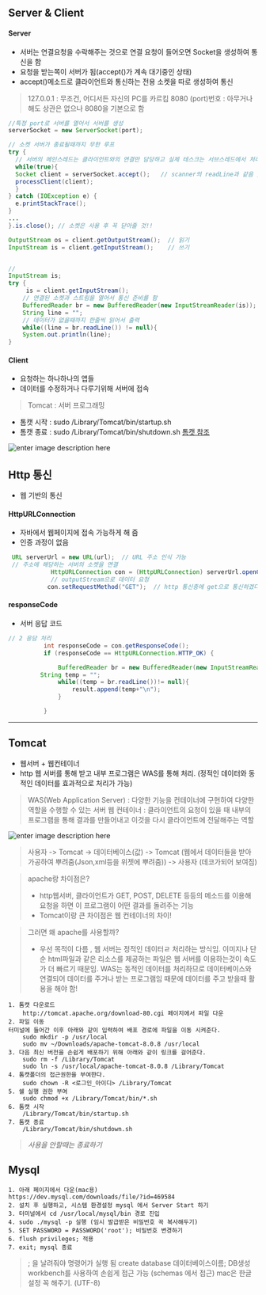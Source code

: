 ## Server & Client

#### Server
- 서버는 연결요청을 수락해주는 것으로 연결 요청이 들어오면 Socket을 생성하여 통신을 함
- 요청을 받는쪽이 서버가 됨(accept()가 계속 대기중인 상태)
- accept()메소드로 클라이언트와 통신하는 전용 소켓을 따로 생성하여 통신

> 127.0.0.1 : 무조건, 어디서든 자신의 PC를 카르킴
> 8080 (port)번호 : 아무거나해도 상관은 없으나 8080을 기본으로 함
```java
//특정 port로 서버를 열어서 서버를 생성
serverSocket = new ServerSocket(port);

// 소켓 서버가 종료될때까지 무한 루프
try {
  // 서버의 메인스레드는 클라이언트와의 연결만 담당하고 실제 테스크는 서브스레드에서 처리되기때문에 동시에 많은요청을 처리할 수 있음
  while(true){
  Socket client = serverSocket.accept();   // scanner의 readLine과 같음 , 연결이 완성될때까지 여기서 멈춤 (연결 요청이 올때까지)
  processClient(client);
  }
} catch (IOException e) {
  e.printStackTrace();
}
...
}.is.close(); // 소켓은 사용 후 꼭 닫아줄 것!!
```

```java
OutputStream os = client.getOutputStream();  // 읽기
InputStream is = client.getInputStream();    // 쓰기
```
```java

//
InputStream is;
try {  
     is = client.getInputStream();
    // 연결된 소켓과 스트림을 열어서 통신 준비를 함
    BufferedReader br = new BufferedReader(new InputStreamReader(is)); // 버퍼로 데이터 처리속도를 높힌다
    String line = "";
    // 데이터가 없을때까지 한줄씩 읽어서 출력
    while((line = br.readLine()) != null){
    System.out.println(line);
}
```

#### Client
- 요청하는 하나하나의 앱들
- 데이터를 수정하거나 다루기위해 서버에 접속




> Tomcat : 서버 프로그래밍
- 톰캣 시작 : sudo /Library/Tomcat/bin/startup.sh
- 톰캣 종료 : sudo /Library/Tomcat/bin/shutdown.sh
[톰캣 참조](http://egloos.zum.com/nicolec/v/5912922)


![enter image description here](http://www.libqa.com/imageView?path=/resource/real/57/20130624/thumb/thumb_2013062423673809792197240.jpg)


## Http 통신
- 웹 기반의 통신

#### HttpURLConnection
- 자바에서 웹페이지에 접속 가능하게 해 줌
- 인증 과정이 없음

```java
 URL serverUrl = new URL(url);  // URL 주소 인식 가능
 // 주소에 해당하는 서버의 소켓을 연결
            HttpURLConnection con = (HttpURLConnection) serverUrl.openConnection();
            // outputStream으로 데이터 요청
           con.setRequestMethod("GET");  // http 통신중에 get으로 통신하겠다
 ```
#### responseCode
- 서버 응답 코드
 ```java
 // 2 응담 처리
           int responseCode = con.getResponseCode();
           if (responseCode == HttpURLConnection.HTTP_OK) {

               BufferedReader br = new BufferedReader(new InputStreamReader(con.getInputStream())); // 줄단위로 데이터를 읽기위해서 버퍼사용(속도 향상도)
          String temp = "";
               while((temp = br.readLine())!= null){
                   result.append(temp+"\n");
               }

           }
 ```
 
 ---
## Tomcat
- 웹서버 + 웹컨테이너 
- http 웹 서버를 통해 받고 내부 프로그램은 WAS를 통해 처리. (정적인 데이터와 동적인 데이터를 효과적으로 처리가 가능)
>WAS(Web Application Server) : 다양한 기능을 컨테이너에 구현하여 다양한 역할을 수행할 수 있는 서버
> 웹 컨테이너 : 클라이언트의 요청이 있을 때 내부의 프로그램을 통해 결과를 만들어내고 이것을 다시 클라이언트에 전달해주는 역할

![enter image description here](http://cfile24.uf.tistory.com/image/156A50404F93CDE817331E)

> 사용자 -> Tomcat -> 데이터베이스(값) -> Tomcat (웹에서 데이터들을 받아 가공하여 뿌려줌(Json,xml등을 위젯에 뿌려줌)) -> 사용자 (데코가되어 보여짐)

> apache랑 차이점은?
> - http웹서버, 클라이언트가 GET, POST, DELETE 등등의 메소드를 이용해 요청을 하면 이 프로그램이 어떤 결과를 돌려주는 기능
> - Tomcat이랑 큰 차이점은 웹 컨테이너의 차이!

> 그러면 왜 apache를 사용할까?
> - 우선 목적이 다름 , 웹 서버는 정적인 데이터ㄹ 처리하는 방식임. 이미지나 단순 html파일과 같은 리소스를 제공하는 파일은 웹 서버를 이용하는것이 속도가 더 빠르기 때문임. WAS는 동적인 데이터를 처리하므로 데이터베이스와 연결되어 데이터를 주거나 받는 프로그램임 때문에 데이터를 주고 받을때 활용을 해야 함!

~~~
1. 톰캣 다운로드
	http://tomcat.apache.org/download-80.cgi 페이지에서 파일 다운
2. 파일 이동
터미널에 들어간 이후 아래와 같이 입력하여 배포 경로에 파일을 이동 시켜준다.
	sudo mkdir -p /usr/local
	sudo mv ~/Downloads/apache-tomcat-8.0.8 /usr/local
3. 다음 최신 버전을 손쉽게 배포하기 위해 아래와 같이 링크를 걸어준다.
	sudo rm -f /Library/Tomcat
	sudo ln -s /usr/local/apache-tomcat-8.0.8 /Library/Tomcat
4. 톰캣폴더의 접근권한을 부여한다.
	sudo chown -R <로그인_아이디> /Library/Tomcat
5. 쉘 실행 권한 부여
	sudo chmod +x /Library/Tomcat/bin/*.sh 
6. 톰캣 시작
	/Library/Tomcat/bin/startup.sh
7. 톰캣 종료
	/Library/Tomcat/bin/shutdown.sh  
~~~
> *사용을 안할때는 종료하기*

## Mysql

~~~
1. 아래 페이지에서 다운(mac용)
https://dev.mysql.com/downloads/file/?id=469584 
2. 설치 후 실행하고, 시스템 환경설정 mysql 에서 Server Start 하기
3. 터미널에서 cd /usr/local/mysql/bin 경로 진입
4. sudo ./mysql -p 실행 (임시 발급받은 비밀번호 꼭 복사해두기)
5. SET PASSWORD = PASSWORD('root'); 비밀번호 변경하기
6. flush privileges; 적용
7. exit; mysql 종료
~~~
> ; 을 날려줘야 명령어가 실행 됨
> create database 데이터베이스이름; DB생성
> workbench를 사용하여 손쉽게 접근 가능 (schemas 에서 접근)
> mac은 한글 설정 꼭 해주기. (UTF-8)

 
